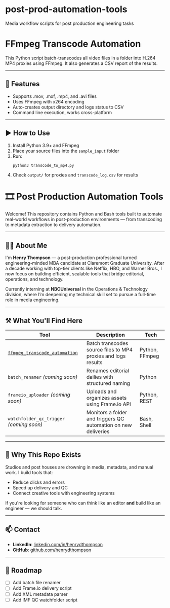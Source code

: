 # post-prod-automation-tools
Media workflow scripts for post production engineering tasks
# FFmpeg Transcode Automation

This Python script batch-transcodes all video files in a folder into H.264 MP4 proxies using FFmpeg. It also generates a CSV report of the results.

---

## 🔧 Features
- Supports .mov, .mxf, .mp4, and .avi files
- Uses FFmpeg with x264 encoding
- Auto-creates output directory and logs status to CSV
- Command line execution, works cross-platform

---

## ▶️ How to Use

1. Install Python 3.9+ and FFmpeg
2. Place your source files into the `sample_input` folder
3. Run:
   ```bash
   python3 transcode_to_mp4.py
4. Check `output/` for proxies and `transcode_log.csv` for results

# 🎞️ Post Production Automation Tools

Welcome! This repository contains Python and Bash tools built to automate real-world workflows in post-production environments — from transcoding to metadata extraction to delivery automation.

---

## 👨‍💻 About Me

I'm **Henry Thompson** — a post-production professional turned engineering-minded MBA candidate at Claremont Graduate University. After a decade working with top-tier clients like Netflix, HBO, and Warner Bros., I now focus on building efficient, scalable tools that bridge editorial, operations, and technology.

Currently interning at **NBCUniversal** in the Operations & Technology division, where I’m deepening my technical skill set to pursue a full-time role in media engineering.

---

## ⚒️ What You'll Find Here

| Tool | Description | Tech |
|------|-------------|------|
| [`ffmpeg_transcode_automation`](./ffmpeg_transcode_automation) | Batch transcodes source files to MP4 proxies and logs results | Python, FFmpeg |
| `batch_renamer` *(coming soon)* | Renames editorial dailies with structured naming | Python |
| `frameio_uploader` *(coming soon)* | Uploads and organizes assets using Frame.io API | Python, REST |
| `watchfolder_qc_trigger` *(coming soon)* | Monitors a folder and triggers QC automation on new deliveries | Bash, Shell |

---

## 🧠 Why This Repo Exists

Studios and post houses are drowning in media, metadata, and manual work. I build tools that:
- Reduce clicks and errors
- Speed up delivery and QC
- Connect creative tools with engineering systems

If you're looking for someone who can think like an editor **and** build like an engineer — we should talk.

---

## 📫 Contact

- **LinkedIn**: [linkedin.com/in/henrydthompson](https://www.linkedin.com/in/henry-thompson-26512a49/)
- **GitHub**: [github.com/henrydthompson](https://github.com/henrydtho) 
---

## 🚧 Roadmap

- [ ] Add batch file renamer
- [ ] Add Frame.io delivery script
- [ ] Add XML metadata parser
- [ ] Add IMF QC watchfolder script
